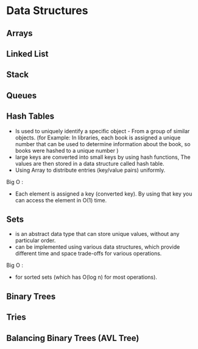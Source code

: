 # Data Structures

## Arrays

## Linked List

## Stack 

## Queues

## Hash Tables 

- Is used to uniquely identify a specific object - From a group of similar objects.
(for Example: In libraries, each book is assigned a unique number that can be used to determine information about the book, so books were hashed to a unique number ) 
- large keys are converted into small keys by using hash functions, The values are then stored in a data structure called hash table.
- Using Array to distribute entries (key/value pairs) uniformly.

 Big O :
- Each element is assigned a key (converted key). By using that key you can access the element in O(1) time.

## Sets 

- is an abstract data type that can store unique values, without any particular order.
- can be implemented using various data structures, which provide different time and space trade-offs for various operations.

 Big O :
- for sorted sets (which has O(log n) for most operations).

## Binary Trees 

## Tries

## Balancing Binary Trees (AVL Tree)
